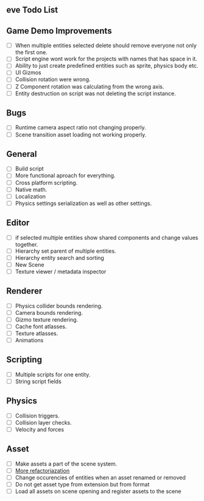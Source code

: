 ## eve Todo List

## Game Demo Improvements
- [ ] When multiple entities selected delete should remove everyone not only the first one.
- [ ] Script engine wont work for the projects with names that has space in it.
- [ ] Ability to just create predefined entities such as sprite, physics body etc.
- [ ] UI Gizmos
- [ ] Collision rotation were wrong.
- [ ] Z Component rotation was calculating from the wrong axis.
- [ ] Entity destruction on script was not deleting the script instance.

## Bugs
- [ ] Runtime camera aspect ratio not changing properly.
- [ ] Scene transition asset loading not working properly.

## General
- [ ] Build script
- [ ] More functional aproach for everything.
- [ ] Cross platform scripting.
- [ ] Native math.
- [ ] Localization
- [ ] Physics settings serialization as well as other settings. 

## Editor
- [ ] if selected multiple entities show shared components and change values together.
- [ ] Hierarchy set parent of multiple entities. 
- [ ] Hierarchy entity search and sorting
- [ ] New Scene
- [ ] Texture viewer / metadata inspector

## Renderer
- [ ] Physics collider bounds rendering.
- [ ] Camera bounds rendering.
- [ ] Gizmo texture rendering.
- [ ] Cache font atlasses.
- [ ] Texture atlasses.
- [ ] Animations

## Scripting
- [ ] Multiple scripts for one entity.
- [ ] String script fields

## Physics
- [ ] Collision triggers.
- [ ] Collision layer checks.
- [ ] Velocity and forces

## Asset
- [ ] Make assets a part of the scene system.
- [ ] [More refactoriazation](https://developer.valvesoftware.com/wiki/Asset_System)
- [ ] Change occurencies of entities when an asset renamed or removed
- [ ] Do not get asset type from extension but from format
- [ ] Load all assets on scene opening and register assets to the scene
